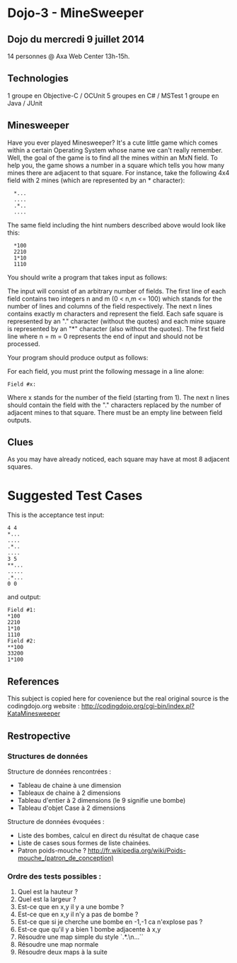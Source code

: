 # Dojo-3 - MineSweeper

## Dojo du mercredi 9 juillet 2014

14 personnes @ Axa Web Center 13h-15h.

## Technologies
1 groupe en Objective-C / OCUnit
5 groupes en C# / MSTest
1 groupe en Java / JUnit

## Minesweeper

Have you ever played Minesweeper? It's a cute little game which comes within a certain Operating System whose name we can't really remember. Well, the goal of the game is to find all the mines within an MxN field. To help you, the game shows a number in a square which tells you how many mines there are adjacent to that square. For instance, take the following 4x4 field with 2 mines (which are represented by an * character):

```
  *...
  ....
  .*..
  ....
```

The same field including the hint numbers described above would look like this:

```
  *100
  2210
  1*10
  1110
```
You should write a program that takes input as follows:

  The input will consist of an arbitrary number of fields. The first line of each field contains two integers n and m (0 < n,m <= 100) which stands for the number of lines and columns of the field respectively. The next n lines contains exactly m characters and represent the field. Each safe square is represented by an "." character (without the quotes) and each mine square is represented by an "*" character (also without the quotes). The first field line where n = m = 0 represents the end of input and should not be processed.

Your program should produce output as follows:

For each field, you must print the following message in a line alone:

`Field #x:`

Where x stands for the number of the field (starting from 1). The next n lines should contain the field with the "." characters replaced by the number of adjacent mines to that square. There must be an empty line between field outputs.

## Clues

As you may have already noticed, each square may have at most 8 adjacent squares.

# Suggested Test Cases

This is the acceptance test input:
```
4 4
*...
....
.*..
....
3 5
**...
.....
.*...
0 0
```
and output:
```
Field #1:
*100
2210
1*10
1110
Field #2:
**100
33200
1*100
```

## References
This subject is copied here for covenience but the real original source is the codingdojo.org website : http://codingdojo.org/cgi-bin/index.pl?KataMinesweeper


## Restropective

### Structures de données
Structure de données rencontrées :

* Tableau de chaine à une dimension
* Tableaux de chaine à 2 dimensions
* Tableau d'entier à 2 dimensions (le 9 signifie une bombe)
* Tableau d'objet Case à 2 dimensions

Structure de données évoquées :
* Liste des bombes, calcul en direct du résultat de chaque case
* Liste de cases sous formes de liste chainées.
* Patron poids-mouche ? http://fr.wikipedia.org/wiki/Poids-mouche_(patron_de_conception)

### Ordre des tests possibles :

 1. Quel est la hauteur ?
 2. Quel est la largeur ?
 3. Est-ce que en x,y il y a une bombe ?
 4. Est-ce que en x,y il n'y a pas de bombe ?
 5. Est-ce que si je cherche une bombe en -1,-1 ca n'explose pas ?
 6. Est-ce que qu'il y a bien 1 bombe adjacente à x,y
 7. Résoudre une map simple du style `.*.\n...``
 8. Résoudre une map normale
 9. Résoudre deux maps à la suite





